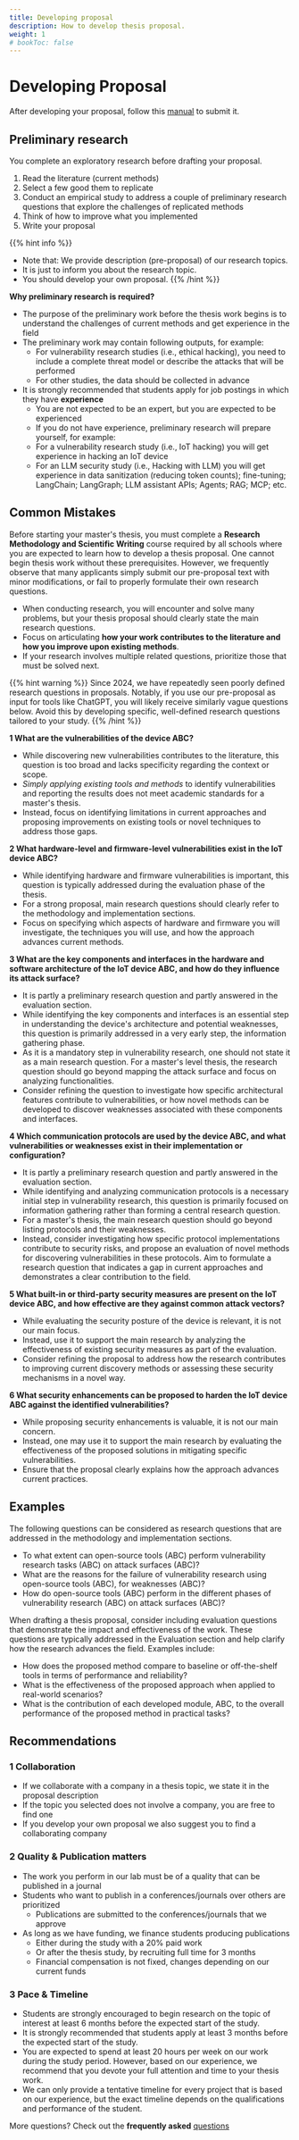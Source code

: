 ```yaml
---
title: Developing proposal
description: How to develop thesis proposal.
weight: 1
# bookToc: false
---
```


# Developing Proposal

After developing your proposal, follow this [manual](../apply-thesis) to submit it.

## Preliminary research

You complete an exploratory research before drafting your proposal.

1. Read the literature (current methods)
2. Select a few good them to replicate
3. Conduct an empirical study to address a couple of preliminary research questions that explore the challenges of replicated methods
4. Think of how to improve what you implemented
5. Write your proposal

{{% hint info %}}
- Note that: We provide description (pre-proposal) of our research topics.
- It is just to inform you about the research topic.
- You should develop your own proposal.
{{% /hint %}}

**Why preliminary research is required?**

- The purpose of the preliminary work before the thesis work begins is to understand the challenges of current methods and get experience in the field
- The preliminary work may contain following outputs, for example:
  - For vulnerability research studies (i.e., ethical hacking), you need to include a complete threat model or describe the attacks that will be performed
  - For other studies, the data should be collected in advance
- It is strongly recommended that students apply for job postings in which they have **experience**
  - You are not expected to be an expert, but you are expected to be experienced
  - If you do not have experience, preliminary research will prepare yourself, for example:
  - For a vulnerability research study (i.e., IoT hacking) you will get experience in hacking an IoT device
  - For an LLM security study (i.e., Hacking with LLM) you will get experience in data sanitization (reducing token counts); fine-tuning; LangChain; LangGraph; LLM assistant APIs; Agents; RAG; MCP; etc.

## Common Mistakes

Before starting your master's thesis, you must complete a **Research Methodology and Scientific Writing** course required by all schools where you are expected to learn how to develop a thesis proposal. One cannot begin thesis work without these prerequisites. However, we frequently observe that many applicants simply submit our pre-proposal text with minor modifications, or fail to properly formulate their own research questions.

- When conducting research, you will encounter and solve many problems, but your thesis proposal should clearly state the main research questions. 
- Focus on articulating **how your work contributes to the literature and how you improve upon existing methods**. 
- If your research involves multiple related questions, prioritize those that must be solved next.

{{% hint warning %}}
Since 2024, we have repeatedly seen poorly defined research questions in proposals. Notably, if you use our pre-proposal as input for tools like ChatGPT, you will likely receive similarly vague questions below. Avoid this by developing specific, well-defined research questions tailored to your study.
{{% /hint %}}

**1 What are the vulnerabilities of the device ABC?**

- While discovering new vulnerabilities contributes to the literature, this question is too broad and lacks specificity regarding the context or scope. 
- *Simply applying existing tools and methods* to identify vulnerabilities and reporting the results does not meet academic standards for a master's thesis. 
- Instead, focus on identifying limitations in current approaches and proposing improvements on existing tools or novel techniques to address those gaps.

**2 What hardware-level and firmware-level vulnerabilities exist in the IoT device ABC?**

- While identifying hardware and firmware vulnerabilities is important, this question is typically addressed during the evaluation phase of the thesis. 
- For a strong proposal, main research questions should clearly refer to the methodology and implementation sections. 
- Focus on specifying which aspects of hardware and firmware you will investigate, the techniques you will use, and how the approach advances current methods.

**3 What are the key components and interfaces in the hardware and software architecture of the IoT device ABC, and how do they influence its attack surface?**

- It is partly a preliminary research question and partly answered in the evaluation section.
- While identifying the key components and interfaces is an essential step in understanding the device's architecture and potential weaknesses, this question is primarily addressed in a very early step, the information gathering phase. 
- As it is a mandatory step in vulnerability research, one should not state it as a main research question. For a master's level thesis, the research question should go beyond mapping the attack surface and focus on analyzing functionalities. 
- Consider refining the question to investigate how specific architectural features contribute to vulnerabilities, or how novel methods can be developed to discover weaknesses associated with these components and interfaces.

**4 Which communication protocols are used by the device ABC, and what vulnerabilities or weaknesses exist in their implementation or configuration?**

- It is partly a preliminary research question and partly answered in the evaluation section.
- While identifying and analyzing communication protocols is a necessary initial step in vulnerability research, this question is primarily focused on information gathering rather than forming a central research question. 
- For a master's thesis, the main research question should go beyond listing protocols and their weaknesses. 
- Instead, consider investigating how specific protocol implementations contribute to security risks, and propose an evaluation of novel methods for discovering vulnerabilities in these protocols. Aim to formulate a research question that indicates a gap in current approaches and demonstrates a clear contribution to the field.

**5 What built-in or third-party security measures are present on the IoT device ABC, and how effective are they against common attack vectors?**

- While evaluating the security posture of the device is relevant, it is not our main focus.
- Instead, use it to support the main research by analyzing the effectiveness of existing security measures as part of the evaluation. 
- Consider refining the proposal to address how the research contributes to improving current discovery methods or assessing these security mechanisms in a novel way.

**6 What security enhancements can be proposed to harden the IoT device ABC against the identified vulnerabilities?**

- While proposing security enhancements is valuable, it is not our main concern. 
- Instead, one may use it to support the main research by evaluating the effectiveness of the proposed solutions in mitigating specific vulnerabilities. 
- Ensure that the proposal clearly explains how the approach advances current practices.

## Examples

The following questions can be considered as research questions that are addressed in the methodology and implementation sections.

- To what extent can open-source tools (ABC) perform vulnerability research tasks (ABC) on attack surfaces (ABC)?
- What are the reasons for the failure of vulnerability research using open-source tools (ABC), for weaknesses (ABC)?
- How do open-source tools (ABC) perform in the different phases of vulnerability research (ABC) on attack surfaces (ABC)?

When drafting a thesis proposal, consider including evaluation questions that demonstrate the impact and effectiveness of the work. These questions are typically addressed in the Evaluation section and help clarify how the research advances the field. Examples include:

- How does the proposed method compare to baseline or off-the-shelf tools in terms of performance and reliability?
- What is the effectiveness of the proposed approach when applied to real-world scenarios?
- What is the contribution of each developed module, ABC, to the overall performance of the proposed method in practical tasks?


## Recommendations

### 1 Collaboration

- If we collaborate with a company in a thesis topic, we state it in the proposal description
- If the topic you selected does not involve a company, you are free to find one 
- If you develop your own proposal we also suggest you to find a collaborating company

### 2 Quality & Publication matters

- The work you perform in our lab must be of a quality that can be published in a journal
- Students who want to publish in a conferences/journals over others are prioritized
  - Publications are submitted to the conferences/journals that we approve
- As long as we have funding, we finance students producing publications
  - Either during the study with a 20% paid work
  - Or after the thesis study, by recruiting full time for 3 months
  - Financial compensation is not fixed, changes depending on our current funds

### 3 Pace & Timeline

- Students are strongly encouraged to begin research on the topic of interest at least 6 months before the expected start of the study.
- It is strongly recommended that students apply at least 3 months before the expected start of the study.
- You are expected to spend at least 20 hours per week on our work during the study period. However, based on our experience, we recommend that you devote your full attention and time to your thesis work.
- We can only provide a tentative timeline for every project that is based on our experience, but the exact timeline depends on the qualifications and performance of the student.

More questions? Check out the **frequently asked** [questions](../../contact/faq)
